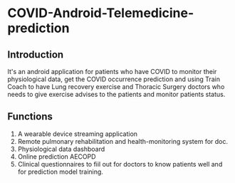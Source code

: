 # COVID-Android-Telemedicine-prediction


## Introduction 
It's an android application for patients who have COVID to monitor their physiological data, get the COVID occurrence prediction and using Train Coach to have Lung recovery exercise and Thoracic Surgery doctors who needs to give exercise advises to the patients and monitor patients status.


## Functions
1. A wearable device streaming application
2. Remote pulmonary rehabilitation and health-monitoring system for doc.
3. Physiological data dashboard
4. Online prediction AECOPD
5. Clinical questionnaires to fiil out for doctors to know patients well and for prediction model training.
